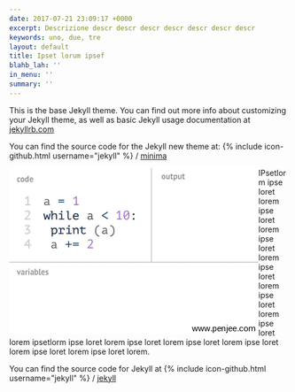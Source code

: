 ```yaml
---
date: 2017-07-21 23:09:17 +0000
excerpt: Descrizione descr descr descr descr descr descr descr
keywords: uno, due, tre
layout: default
title: Ipset lorum ipsef
blahb_lah: ''
in_menu: ''
summary: ''
---
```

This is the base Jekyll theme. You can find out more info about customizing your Jekyll theme, as well as basic Jekyll usage documentation at [jekyllrb.com](http://jekyllrb.com/)

You can find the source code for the Jekyll new theme at:
{% include icon-github.html username="jekyll" %} /
[minima](https://github.com/jekyll/minima)

<img src="/forestryio/images/top-5-programming-animated-gifs_demonstration-of-while-loop-animation_logo.gif" align="left">

IPsetlorm ipse loret lorem ipse loret lorem ipse loret lorem ipse loret lorem ipse loret lorem ipse loret lorem ipsetlorm ipse loret lorem ipse loret lorem ipse loret lorem ipse loret lorem ipse loret lorem ipse loret lorem.

You can find the source code for Jekyll at
{% include icon-github.html username="jekyll" %} /
[jekyll](https://github.com/jekyll/jekyll)